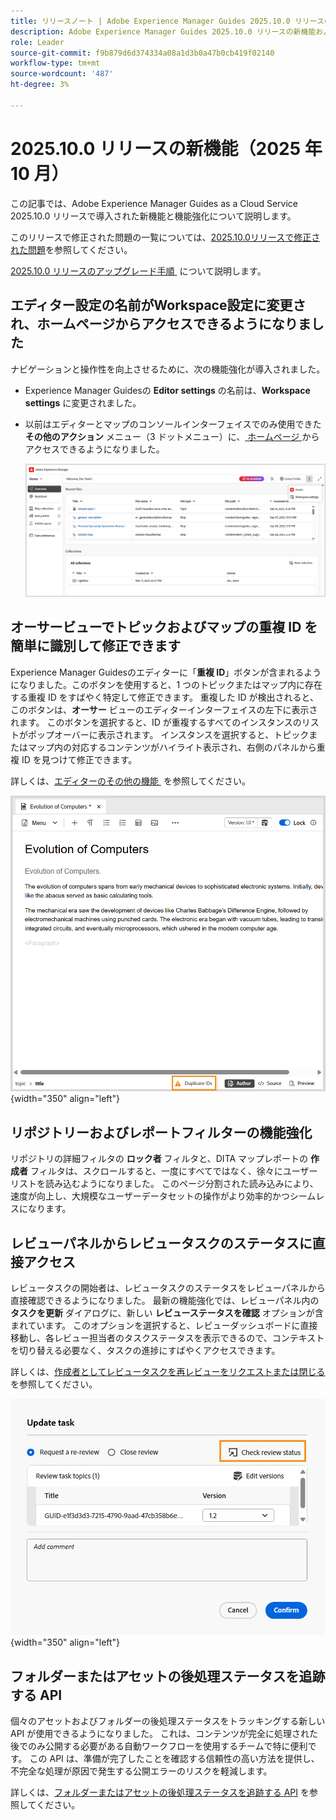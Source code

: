 ```yaml
---
title: リリースノート | Adobe Experience Manager Guides 2025.10.0 リリースの新機能
description: Adobe Experience Manager Guides 2025.10.0 リリースの新機能および機能強化について説明します
role: Leader
source-git-commit: f9b879d6d374334a08a1d3b0a47b0cb419f02140
workflow-type: tm+mt
source-wordcount: '487'
ht-degree: 3%

---
```


# 2025.10.0 リリースの新機能（2025 年 10 月）

この記事では、Adobe Experience Manager Guides as a Cloud Service 2025.10.0 リリースで導入された新機能と機能強化について説明します。

このリリースで修正された問題の一覧については、[2025.10.0リリースで修正された問題](fixed-issues-2025-10-0.md)を参照してください。

[2025.10.0 リリースのアップグレード手順 &#x200B;](../release-info/upgrade-instructions-2025-10-0.md) について説明します。


## エディター設定の名前がWorkspace設定に変更され、ホームページからアクセスできるようになりました

ナビゲーションと操作性を向上させるために、次の機能強化が導入されました。

- Experience Manager Guidesの **Editor settings** の名前は、**Workspace settings** に変更されました。
- 以前はエディターとマップのコンソールインターフェイスでのみ使用できた **その他のアクション** メニュー（3 ドットメニュー）に、[&#x200B; ホームページ &#x200B;](../user-guide/intro-home-page.md) からアクセスできるようになりました。

  ![](assets/workspace-settings.png)

## オーサービューでトピックおよびマップの重複 ID を簡単に識別して修正できます

Experience Manager Guidesのエディターに「**重複 ID**」ボタンが含まれるようになりました。このボタンを使用すると、1 つのトピックまたはマップ内に存在する重複 ID をすばやく特定して修正できます。 重複した ID が検出されると、このボタンは、**オーサー** ビューのエディターインターフェイスの左下に表示されます。 このボタンを選択すると、ID が重複するすべてのインスタンスのリストがポップオーバーに表示されます。 インスタンスを選択すると、トピックまたはマップ内の対応するコンテンツがハイライト表示され、右側のパネルから重複 ID を見つけて修正できます。

詳しくは、[&#x200B; エディターのその他の機能 &#x200B;](../user-guide/web-editor-other-features.md) を参照してください。

![](assets/duplicate-element-IDs.png){width="350" align="left"}

## リポジトリーおよびレポートフィルターの機能強化

リポジトリの詳細フィルタの **ロック者** フィルタと、DITA マップレポートの **作成者** フィルタは、スクロールすると、一度にすべてではなく、徐々にユーザーリストを読み込むようになりました。 このページ分割された読み込みにより、速度が向上し、大規模なユーザーデータセットの操作がより効率的かつシームレスになります。

## レビューパネルからレビュータスクのステータスに直接アクセス

レビュータスクの開始者は、レビュータスクのステータスをレビューパネルから直接確認できるようになりました。 最新の機能強化では、レビューパネル内の **タスクを更新** ダイアログに、新しい **レビューステータスを確認** オプションが含まれています。 このオプションを選択すると、レビューダッシュボードに直接移動し、各レビュー担当者のタスクステータスを表示できるので、コンテキストを切り替える必要なく、タスクの進捗にすばやくアクセスできます。

詳しくは、[&#x200B; 作成者としてレビュータスクを再レビューをリクエストまたは閉じる &#x200B;](../user-guide/review-close-review-task.md) を参照してください。

![](assets/check-review-status-icon.png){width="350" align="left"}



## フォルダーまたはアセットの後処理ステータスを追跡する API

個々のアセットおよびフォルダーの後処理ステータスをトラッキングする新しい API が使用できるようになりました。 これは、コンテンツが完全に処理された後でのみ公開する必要がある自動ワークフローを使用するチームで特に便利です。 この API は、準備が完了したことを確認する信頼性の高い方法を提供し、不完全な処理が原因で発生する公開エラーのリスクを軽減します。

詳しくは、[&#x200B; フォルダーまたはアセットの後処理ステータスを追跡する API](../api-reference/track-post-processing-status.md) を参照してください。

